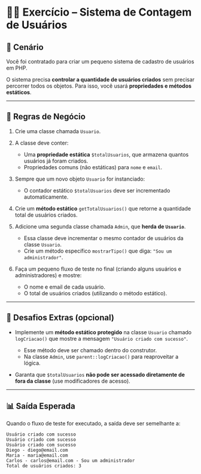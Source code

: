 # 🧑‍💻 Exercício – Sistema de Contagem de Usuários

## 🚀 Cenário

Você foi contratado para criar um pequeno sistema de cadastro de usuários em PHP.

O sistema precisa **controlar a quantidade de usuários criados** sem precisar percorrer todos os objetos. Para isso, você usará **propriedades e métodos estáticos**.

---

## 📌 Regras de Negócio

1. Crie uma classe chamada `Usuario`.
2. A classe deve conter:

   * Uma **propriedade estática** `$totalUsuarios`, que armazena quantos usuários já foram criados.
   * Propriedades comuns (não estáticas) para `nome` e `email`.
3. Sempre que um novo objeto `Usuario` for instanciado:

   * O contador estático `$totalUsuarios` deve ser incrementado automaticamente.
4. Crie um **método estático** `getTotalUsuarios()` que retorne a quantidade total de usuários criados.
5. Adicione uma segunda classe chamada `Admin`, que **herda de `Usuario`**.

   * Essa classe deve incrementar o mesmo contador de usuários da classe `Usuario`.
   * Crie um método específico `mostrarTipo()` que diga: `"Sou um administrador"`.
6. Faça um pequeno fluxo de teste no final (criando alguns usuários e administradores) e mostre:

   * O nome e email de cada usuário.
   * O total de usuários criados (utilizando o método estático).

---

## 🎯 Desafios Extras (opcional)

* Implemente um **método estático protegido** na classe `Usuario` chamado `logCriacao()` que mostre a mensagem `"Usuário criado com sucesso"`.

  * Esse método deve ser chamado dentro do construtor.
  * Na classe `Admin`, use `parent::logCriacao()` para reaproveitar a lógica.
* Garanta que `$totalUsuarios` **não pode ser acessado diretamente de fora da classe** (use modificadores de acesso).

---

## 📊 Saída Esperada

Quando o fluxo de teste for executado, a saída deve ser semelhante a:

```
Usuário criado com sucesso
Usuário criado com sucesso
Usuário criado com sucesso
Diego - diego@email.com
Maria - maria@email.com
Carlos - carlos@email.com - Sou um administrador
Total de usuários criados: 3
```